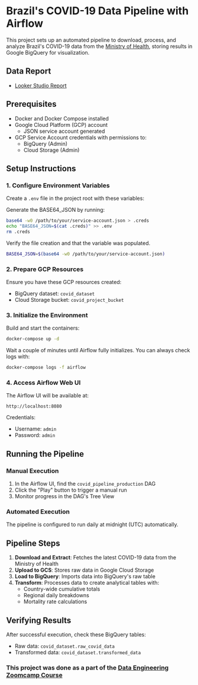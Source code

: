 # Brazil's COVID-19 Data Pipeline with Airflow

This project sets up an automated pipeline to download, process, and analyze Brazil's COVID-19 data from the [Ministry of Health](https://opendatasus.saude.gov.br/), storing results in Google BigQuery for visualization.

## Data Report
 - [Looker Studio Report](https://lookerstudio.google.com/reporting/fb0a6b9d-99f8-413d-8095-392a4c01917c)

## Prerequisites

- Docker and Docker Compose installed
- Google Cloud Platform (GCP) account
  - JSON service account generated
- GCP Service Account credentials with permissions to:
  - BigQuery (Admin)
  - Cloud Storage (Admin)

## Setup Instructions

### 1. Configure Environment Variables

Create a `.env` file in the project root with these variables:

Generate the BASE64_JSON by running:
```bash
base64 -w0 /path/to/your/service-account.json > .creds
echo "BASE64_JSON=$(cat .creds)" >> .env
rm .creds
```

Verify the file creation and that the variable was populated.
```bash
BASE64_JSON=$(base64 -w0 /path/to/your/service-account.json)
```

### 2. Prepare GCP Resources

Ensure you have these GCP resources created:
- BigQuery dataset: `covid_dataset`
- Cloud Storage bucket: `covid_project_bucket`

### 3. Initialize the Environment

Build and start the containers:
```bash
docker-compose up -d
```

Wait a couple of minutes until Airflow fully initializes. You can always check logs with:
```bash
docker-compose logs -f airflow
```

### 4. Access Airflow Web UI

The Airflow UI will be available at:
```
http://localhost:8080
```
Credentials:
- Username: `admin`
- Password: `admin`

## Running the Pipeline

### Manual Execution

1. In the Airflow UI, find the `covid_pipeline_production` DAG
2. Click the "Play" button to trigger a manual run
3. Monitor progress in the DAG's Tree View

### Automated Execution

The pipeline is configured to run daily at midnight (UTC) automatically.

## Pipeline Steps

1. **Download and Extract**: Fetches the latest COVID-19 data from the Ministry of Health
2. **Upload to GCS**: Stores raw data in Google Cloud Storage
3. **Load to BigQuery**: Imports data into BigQuery's raw table
4. **Transform**: Processes data to create analytical tables with:
   - Country-wide cumulative totals
   - Regional daily breakdowns
   - Mortality rate calculations

## Verifying Results

After successful execution, check these BigQuery tables:
- Raw data: `covid_dataset.raw_covid_data`
- Transformed data: `covid_dataset.transformed_data`


### This project was done as a part of the [Data Engineering Zoomcamp Course](https://github.com/DataTalksClub/data-engineering-zoomcamp/tree/main)